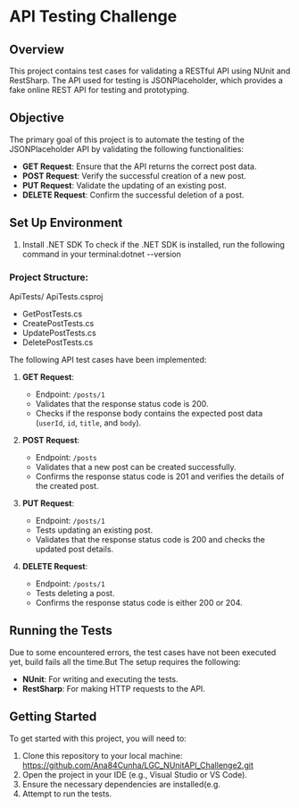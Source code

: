 # API Testing Challenge

## Overview
This project contains test cases for validating a RESTful API using NUnit and RestSharp. The API used for testing is JSONPlaceholder, which provides a fake online REST API for testing and prototyping.

## Objective

The primary goal of this project is to automate the testing of the JSONPlaceholder API by validating the following functionalities:

- **GET Request**: Ensure that the API returns the correct post data.
- **POST Request**: Verify the successful creation of a new post.
- **PUT Request**: Validate the updating of an existing post.
- **DELETE Request**: Confirm the successful deletion of a post.

## Set Up Environment
1. Install .NET SDK
To check if the .NET SDK is installed, run the following command in your terminal:dotnet --version

### Project Structure:
ApiTests/
ApiTests.csproj
- GetPostTests.cs
- CreatePostTests.cs
- UpdatePostTests.cs
- DeletePostTests.cs

The following API test cases have been implemented:

1. **GET Request**:
   - Endpoint: `/posts/1`
   - Validates that the response status code is 200.
   - Checks if the response body contains the expected post data (`userId`, `id`, `title`, and `body`).

2. **POST Request**:
   - Endpoint: `/posts`
   - Validates that a new post can be created successfully.
   - Confirms the response status code is 201 and verifies the details of the created post.

3. **PUT Request**:
   - Endpoint: `/posts/1`
   - Tests updating an existing post.
   - Validates that the response status code is 200 and checks the updated post details.

4. **DELETE Request**:
   - Endpoint: `/posts/1`
   - Tests deleting a post.
   - Confirms the response status code is either 200 or 204.

## Running the Tests
Due to some encountered errors, the test cases have not been executed yet, build fails all the time.But The setup requires the following:
- **NUnit**: For writing and executing the tests.
- **RestSharp**: For making HTTP requests to the API.

## Getting Started
To get started with this project, you will need to:
1. Clone this repository to your local machine: https://github.com/Ana84Cunha/LGC_NUnitAPI_Challenge2.git
2. Open the project in your IDE (e.g., Visual Studio or VS Code).
3. Ensure the necessary dependencies are installed(e.g.
4. Attempt to run the tests.


